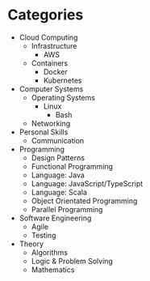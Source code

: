# Categories

- Cloud Computing
  - Infrastructure
    - AWS
  - Containers
    - Docker
    - Kubernetes
- Computer Systems
  - Operating Systems
    - Linux
      - Bash
  - Networking
- Personal Skills
  - Communication
- Programming
  - Design Patterns
  - Functional Programming
  - Language: Java
  - Language: JavaScript/TypeScript
  - Language: Scala
  - Object Orientated Programming
  - Parallel Programming
- Software Engineering
  - Agile
  - Testing
- Theory
  - Algorithms
  - Logic & Problem Solving
  - Mathematics
